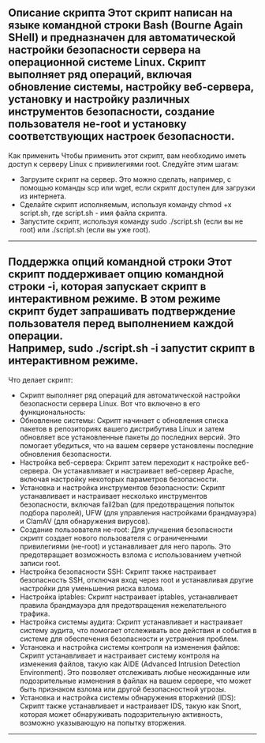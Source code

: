Описание скрипта
Этот скрипт написан на языке командной строки Bash (Bourne Again SHell) и предназначен для автоматической настройки безопасности сервера на операционной системе Linux.
Скрипт выполняет ряд операций, включая обновление системы, настройку веб-сервера, установку и настройку различных инструментов безопасности, создание пользователя не-root и установку соответствующих настроек безопасности.
----------------------------------
Как применить
Чтобы применить этот скрипт, вам необходимо иметь доступ к серверу Linux с привилегиями root. Следуйте этим шагам:
- Загрузите скрипт на сервер. Это можно сделать, например, с помощью команды scp или wget, если скрипт доступен для загрузки из интернета.
- Сделайте скрипт исполняемым, используя команду chmod +x script.sh, где script.sh - имя файла скрипта.
- Запустите скрипт, используя команду sudo ./script.sh (если вы не root) или ./script.sh (если вы уже root).
----------------------------------
Поддержка опций командной строки
Этот скрипт поддерживает опцию командной строки -i, которая запускает скрипт в интерактивном режиме.
В этом режиме скрипт будет запрашивать подтверждение пользователя перед выполнением каждой операции.\
Например, sudo ./script.sh -i запустит скрипт в интерактивном режиме.
----------------------------------
Что делает скрипт:
- Скрипт выполняет ряд операций для автоматической настройки безопасности сервера Linux. Вот что включено в его функциональность:
- Обновление системы: Скрипт начинает с обновления списка пакетов в репозиториях вашего дистрибутива Linux и затем обновляет все установленные пакеты до последних версий. Это помогает убедиться, что на вашем сервере установлены последние обновления безопасности.
- Настройка веб-сервера: Скрипт затем переходит к настройке веб-сервера. Он устанавливает и настраивает веб-сервер Apache, включая настройку некоторых параметров безопасности.
- Установка и настройка инструментов безопасности: Скрипт устанавливает и настраивает несколько инструментов безопасности, включая fail2ban (для предотвращения попыток подбора паролей), UFW (для управления настройками брандмауэра) и ClamAV (для обнаружения вирусов).
- Создание пользователя не-root: Для улучшения безопасности скрипт создает нового пользователя с ограниченными привилегиями (не-root) и устанавливает для него пароль. Это предотвращает возможность взлома с использованием учетной записи root.
- Настройка безопасности SSH: Скрипт также настраивает безопасность SSH, отключая вход через root и устанавливая другие настройки для уменьшения риска взлома.
- Настройка iptables: Скрипт настраивает iptables, устанавливает правила брандмауэра для предотвращения нежелательного трафика.
- Настройка системы аудита: Скрипт устанавливает и настраивает систему аудита, что помогает отслеживать все действия и события в системе для обеспечения безопасности и устранения проблем.
- Установка и настройка системы контроля на изменения файлов: Скрипт устанавливает и настраивает систему контроля на изменения файлов, такую как AIDE (Advanced Intrusion Detection Environment). Это позволяет отслеживать любые неожиданные или подозрительные изменения в файлах на вашем сервере, что может быть признаком взлома или другой безопасностной угрозы.
- Установка и настройка системы обнаружения вторжений (IDS): Скрипт также устанавливает и настраивает IDS, такую как Snort, которая может обнаруживать подозрительную активность, возможно указывающую на попытку вторжения.
----------------------------------

